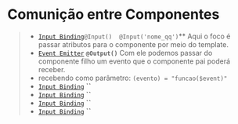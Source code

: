 # Comunição entre Componentes

> - [`Input Binding`](https://github.com/jcarloscody/angular_comunicacao_entre_componentes/tree/master/src/app/input-binding)`@Input()  @Input('nome_qq')`** Aqui o foco é passar atributos para o componente por meio do template. 
> - [`Event Emitter`](https://github.com/jcarloscody/angular_comunicacao_entre_componentes/tree/master/src/app/event-emitter) **`@Output()`**  Com ele podemos passar do componente filho um evento que o componente pai poderá receber.
>  - recebendo como parâmetro:  `(evento) = "funcao($event)"`
> - [`Input Binding`]() **``** 
> - [`Input Binding`]() **``** 
> - [`Input Binding`]() **``** 
> - [`Input Binding`]() **``** 

